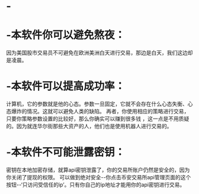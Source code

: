 # -
# -本软件你可以避免熬夜：
因为美国股市交易员不可避免在欧洲美洲白天进行交易，那边是白天，我们这边却是凌晨。 
# -本软件可以提高成功率：
计算机，它的参数就是他的心态。参数一旦固定，它就不会存在什么心态失衡、心态爆炸的情况。这就可以避免人类的缺陷。 再者，你使用相应的策略进行交易，只要你策略参数设置的比较好，那么你确实可以赚到很多钱 ，这一点是不用质疑的。因为就连华尔街那些大资产的人，他们也是使用机器人进行交易的。 
# -本软件不可能泄露密钥：
密钥在本地加密存储，就算api密钥泄露了，你的交易所账户仍然是安全的，因为你关闭了提现的权限。 可以做到绝对安全--你点击币安交易所api管理页面的这个按钮--‘只访问受信任的ip’。只有你自己的ip地址才能用你的api密钥进行交易。
